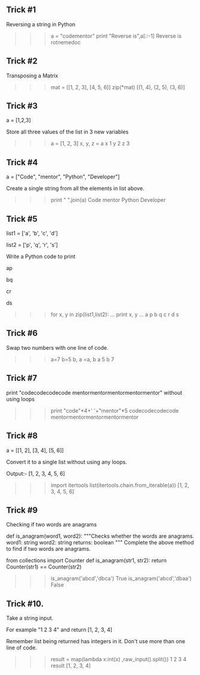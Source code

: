 ## Trick #1

Reversing a string in Python

>>> a =  "codementor"
>>> print "Reverse is",a[::-1]
Reverse is rotnemedoc

## Trick #2

Transposing a Matrix

>>> mat = [[1, 2, 3], [4, 5, 6]]
>>> zip(*mat)
[(1, 4), (2, 5), (3, 6)]

## Trick #3

a = [1,2,3]

Store all three values of the list in 3 new variables

>>> a = [1, 2, 3]
>>> x, y, z = a 
>>> x
1
>>> y
2
>>> z
3

## Trick #4

a = ["Code", "mentor", "Python", "Developer"] 

Create a single string from all the elements in list above.

>>> print " ".join(a)
Code mentor Python Developer

## Trick #5

list1 = ['a', 'b', 'c', 'd']

list2 = ['p', 'q', 'r', 's']

Write a Python code to print

ap

bq

cr

ds

>>> for x, y in zip(list1,list2):
...    print x, y
...
a p
b q
c r
d s

## Trick #6

Swap two numbers with one line of code.

>>> a=7
>>> b=5
>>> b, a =a, b
>>> a
5
>>> b
7

## Trick #7

print "codecodecodecode mentormentormentormentormentor" without using loops

>>> print "code"*4+' '+"mentor"*5
codecodecodecode mentormentormentormentormentor

## Trick #8

a = [[1, 2], [3, 4], [5, 6]]

Convert it to a single list without using any loops.

Output:- [1, 2, 3, 4, 5, 6]

>>> import itertools 
>>> list(itertools.chain.from_iterable(a))
[1, 2, 3, 4, 5, 6]

## Trick #9

Checking if two words are anagrams

def is_anagram(word1, word2):
    """Checks whether the words are anagrams.
    word1: string
    word2: string
    returns: boolean
    """
Complete the above method to find if two words are anagrams.

from collections import Counter
def is_anagram(str1, str2):
     return Counter(str1) == Counter(str2)
>>> is_anagram('abcd','dbca')
True
>>> is_anagram('abcd','dbaa')
False

## Trick #10.

Take a string input.

For example "1 2 3 4" and return [1, 2, 3, 4]

Remember list being returned has integers in it. Don't use more than one line of code.

>>> result = map(lambda x:int(x) ,raw_input().split())
1 2 3 4
>>> result
[1, 2, 3, 4]